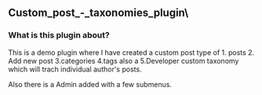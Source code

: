 ## Custom_post_-_taxonomies_plugin\

### What is this plugin about?
  
This is a demo plugin where I have created a custom post type of 1. posts  2. Add new post 3.categories  4.tags   also a 5.Developer  custom taxonomy which will trach individual author's posts. 

Also there is a Admin added with a few submenus.

